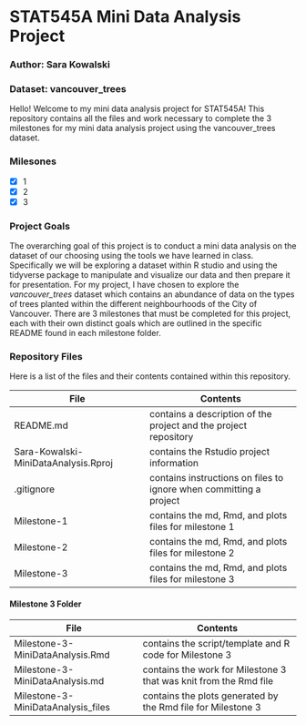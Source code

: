 # STAT545A Mini Data Analysis Project 
### Author: Sara Kowalski
### Dataset: vancouver_trees

Hello! Welcome to my mini data analysis project for STAT545A! This repository contains all the files and work necessary to complete the 3 milestones for my mini data analysis project using the vancouver_trees dataset.

### Milesones
- [x] 1
- [x]  2
- [x]  3

### Project Goals 
The overarching goal of this project is to conduct a mini data analysis on the dataset of our choosing using the tools we have learned in class. Specifically we will be exploring a dataset within R studio and using the tidyverse package to manipulate and visualize our data and then prepare it for presentation. For my project, I have chosen to explore the *vancouver_trees* dataset which contains an abundance of data on the types of trees planted within the different neighbourhoods of the City of Vancouver. There are 3 milestones that must be completed for this project, each with their own distinct goals which are outlined in the specific README found in each milestone folder. 

### Repository Files 
Here is a list of the files and their contents contained within this repository.

| File                                | Contents                                                          |  
| ------------------------------------|------------------------------------------------------------------ |
| README.md                           | contains a description of the project and the project repository  | 
| Sara-Kowalski-MiniDataAnalysis.Rproj| contains the Rstudio project information                          |
| .gitignore                          | contains instructions on files to ignore when committing a project|
| Milestone-1                         | contains the md, Rmd, and plots files for milestone 1             |
| Milestone-2                         | contains the md, Rmd, and plots files for milestone 2             |
| Milestone-3                         | contains the md, Rmd, and plots files for milestone 3             |


#### Milestone 3 Folder

| File                                | Contents                                                          |  
| ------------------------------------|------------------------------------------------------------------ |
| Milestone-3-MiniDataAnalysis.Rmd    | contains the script/template and R code for Milestone 3           |
| Milestone-3-MiniDataAnalysis.md     | contains the work for Milestone 3 that was knit from the Rmd file |
| Milestone-3-MiniDataAnalysis_files  | contains the plots generated by the Rmd file for Milestone 3      |
